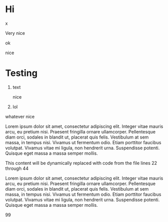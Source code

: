 # Hi

<!-- doc-gen -->
x
<!-- end-doc-gen -->

Very nice

<!--- doc-gen(TOC) foo={{ rad: 'orange' }} ------>
ok
<!-- end-doc-gen -->

<!-- doc-gen {{functionNamex}} foo={{ rad: 'orange' }} ------>
nice
<!-- end-doc-gen -->

# Testing

1. text

    <!-- doc-gen {{functionName}} foo={{ rad: 'yellow' }} -->
    nice
    <!-- end-doc-gen -->

2. lol

whatever   <!-- doc-gen {{hohoho}} foo={{ rad: 'yellow' }} -->
           nice
           <!-- end-doc-gen -->


  <!-- doc-gen lol
    /* This is autogenerated content */
    src={'.src/jdjjdjjd'}
    height={{111}}
    numberAsString="12345"
    great={["scoot", 1]}
    nope=false 
    ⛔️
  -->
  Lorem ipsum dolor sit amet, consectetur adipiscing elit. Integer vitae mauris arcu, eu pretium nisi. 
  Praesent fringilla ornare ullamcorper. Pellentesque diam orci, sodales in blandit ut, placerat quis felis. 
  Vestibulum at sem massa, in tempus nisi. 
  Vivamus ut fermentum odio. Etiam porttitor faucibus volutpat. 
  Vivamus vitae mi ligula, non hendrerit urna. Suspendisse potenti. Quisque eget massa a massa semper mollis.
  <!-- end-doc-gen -->


  <!-- ⛔️ doc-gen (CODE:src=./relative/path/to/code.js&lines=22-44) -->
  This content will be dynamically replaced with code from the file lines 22 through 44
  <!-- ⛔️ end-doc-gen -->

Lorem ipsum dolor sit amet, consectetur adipiscing elit. Integer vitae mauris arcu, eu pretium nisi. Praesent fringilla ornare ullamcorper. Pellentesque diam orci, sodales in blandit ut, placerat quis felis. Vestibulum at sem massa, in tempus nisi. Vivamus ut fermentum odio. Etiam porttitor faucibus volutpat. Vivamus vitae mi ligula, non hendrerit urna. Suspendisse potenti. Quisque eget massa a massa semper mollis.

<!-- doc-gen functionName foo={{ rad: 'bar' }} -->99<!--end-doc-gen-->